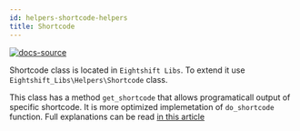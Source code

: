 ```yaml
---
id: helpers-shortcode-helpers
title: Shortcode
---
```


[![docs-source](https://img.shields.io/badge/source-eigthshift--libs-blue?style=for-the-badge&logo=php&labelColor=2a2a2a)](https://github.com/infinum/eightshift-libs/blob/develop/src/helpers/class-shortcode.php)

Shortcode class is located in `Eightshift Libs`. To extend it use `Eightshift_Libs\Helpers\Shortcode` class.

This class has a method `get_shortcode` that allows programaticall output of specific shortcode. It is more optimized implemetation of `do_shortcode` function. Full explanations can be read [in this article](https://codesymphony.co/dont-do_shortcode/)

<div class="legacy-badge legacy-badge--v4"></div>
